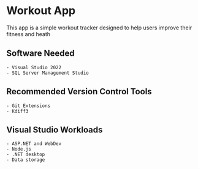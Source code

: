 # Workout App

This app is a simple workout tracker designed to help users improve their fitness and heath

## Software Needed

    - Visual Studio 2022
    - SQL Server Management Studio

## Recommended Version Control Tools

    - Git Extensions
    - Kdiff3

## Visual Studio Workloads

    - ASP.NET and WebDev
    - Node.js
    - .NET desktop
    - Data storage
